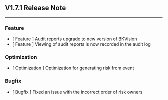 ## V1.7.1 Release Note

---

### Feature

- [ Feature ] Audit reports upgrade to new version of BKVision
- [ Feature ] Viewing of audit reports is now recorded in the audit log

### Optimization

- [ Optimization ] Optimization for generating risk from event

### Bugfix

- [ Bugfix ] Fixed an issue with the incorrect order of risk owners
